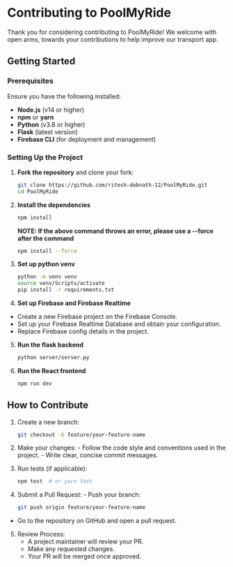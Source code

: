 # Contributing to PoolMyRide

Thank you for considering contributing to PoolMyRide! We welcome with open arms, towards your contributions to help improve our transport app.

## Getting Started

### Prerequisites

Ensure you have the following installed:

- **Node.js** (v14 or higher)
- **npm** or **yarn**
- **Python** (v3.8 or higher)
- **Flask** (latest version)
- **Firebase CLI** (for deployment and management)

### Setting Up the Project

1. **Fork the repository** and clone your fork:

   ```bash
   git clone https://github.com/ritesh-debnath-12/PoolMyRide.git
   cd PoolMyRide
   ```
2. **Install the dependencies**
    ```bash
    npm install
    ```
    **NOTE: If the above command throws an error, please use a --force after the command**
   ```bash
   npm install --force
   ```
3. **Set up python venv**
   ```bash
   python -m venv venv
   source venv/Scripts/activate
   pip install -r requirements.txt
   ```
4.  **Set up Firebase and Firebase Realtime**
   - Create a new Firebase project on the Firebase Console.
   - Set up your Firebase Realtime Database and obtain your configuration.
   - Replace Firebase config details in the project.
5. **Run the flask backend**
     ```bash
     python server/server.py
     ```
6. **Run the React frontend**
   ```bash
   npm run dev
   ```
## How to Contribute

  1. Create a new branch:
     ```bash
     git checkout -b feature/your-feature-name
     ```
  2. Make your changes:
    - Follow the code style and conventions used in the project.
    - Write clear, concise commit messages.

  3. Run tests (if applicable):
     ```bash
     npm test  # or yarn test
     ```
  4. Submit a Pull Request:
    - Push your branch:
     ```bash
     git push origin feature/your-feature-name
     ```
  - Go to the repository on GitHub and open a pull request.

  5. Review Process:
     - A project maintainer will review your PR.
     - Make any requested changes.
     - Your PR will be merged once approved.
